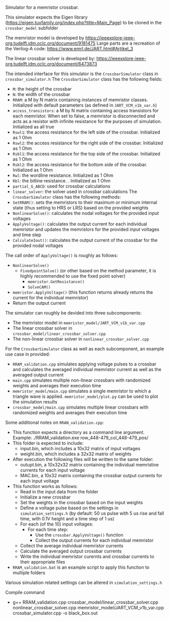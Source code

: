 Simulator for a memristor crossbar.

This simulator expects the Eigen library (https://eigen.tuxfamily.org/index.php?title=Main_Page) to be cloned in the `crossbar_model` subfolder

The memristor model is developed by https://ieeexplore-ieee-org.tudelft.idm.oclc.org/document/9181475
Large parts are a recreation of the Verilog-A code: https://www.emrl.de/JART.html#Artikel_3

The linear crossbar solver is developed by: https://ieeexplore-ieee-org.tudelft.idm.oclc.org/document/6473873

The intended interface for this simulator is the `CrossbarSimulator` class in `crossbar_simulator.h`
The `CrossbarSimulator` class has the following fields:
- `M`: the height of the crossbar
- `N`: the width of the crossbar
- `RRAM`: a M by N matrix containing instances of memristor classes. Initialized with default parameters (as defined in `JART_VCM_v1b_var.h`)
- `access_transistors`: a M by N matrix containing access transistors for each memristor. When set to false, a memristor is disconnected and acts as a resistor with infinite resistance for the purposes of simulation. Initialized as all true
- `Rswl1`: the access resistance for the left side of the crossbar. Initialized as 1 Ohm
- `Rswl2`: the access resistance for the right side of the crossbar. Initialized as 1 Ohm
- `Rsbl1`: the access resistance for the top side of the crossbar. Initialized as 1 Ohm
- `Rsbl2`: the access resistance for the bottom side of the crossbar. Initialized as 1 Ohm
- `Rwl`: the wordline resistance. Initialized as 1 Ohm
- `Rbl`: the bitline resistance. . Initialized as 1 Ohm
- `partial_G_ABCD`: used for crossbar calculations
- `linear_solver`: the solver used in crossbar calculations
The `CrossbarSimulator` class has the following methods:
- `SetRRAM()`: sets the memristors to their maximum or minimum internal state (thus setting to HRS or LRS) based on the provided weights
- `NonlinearSolve()`: calculates the nodal voltages for the provided input voltages
- `ApplyVoltage()`: calculates the output current for each individual memristor and updates the memristors for the provided input voltages and time step
- `CalculateIout()`: calculates the output current of the crossbar for the provided nodal voltages

The call order of `ApplyVoltage()` is roughly as follows:
- `NonlinearSolve()`
    - `FixedpointSolve()` (or other based on the method parameter, it is highly recommended to use the fixed point solver)
        - `memristor.GetResistance()`
        - `SolveCAM()`
- `memristor.ApplyVoltage()` (this function returns already returns the current for the individual memristor)
- Return the output current

The simulator can roughly be devided into three subcomponents:
- The memristor model in `memristor_model/JART_VCM_v1b_var.cpp`
- The linear crossbar solver in `crossbar_model/linear_crossbar_solver.cpp`
- The non-linear crossbar solver in `nonlinear_crossbar_solver.cpp`

For the `CrossbarSimulator` class as well as each subcomponent, an example use case in provided:
- `RRAM_validation.cpp` simulates applying voltage pulses to a crossbar and calculates the averaged individual memristor current as well as the averaged output current
- `main.cpp` simulates multiple non-linear crossbars with randomized weights and averages their execution time
- `memristor_model/main.cpp` simulates a single memristor to which a triangle wave is applied. `memristor_model/plot.py` can be used to plot the simulation results
- `crossbar_model/main.cpp` simulates multiple linear crossbars with randomized weights and averages their execution time

Some additional notes on `RRAN_validation.cpp`:
- This function expects a directory as a command line argument. Example: ./RRAM_validation.exe row_448-479_col_448-479_pos/
- This folder is expected to include:
    - input.bin, which includes a 10x32 matrix of input voltages
    - weight.bin, which includes a 32x32 matrix of weights
- After execution the following files will be written to the same folder:
    - outupt.bin, a 10x32x32 matrix containing the individual memristive currents for each input voltage
    - MAC.bin, a 10x32 matrix containing the crossbar output currents for each input voltage
- This function works as follows:
    - Read in the input data from the folder
    - Initialize a new crossbar
    - Set the weights in the crossbar based on the input weights
    - Define a voltage pulse based on the settings in `simulation_settings.h` (by default: 50 us pulse with 5 us rise and fall time, with 0.1V height and a time step of 1 us)
    - For each (of the 10) input voltages:
        - For each time step:
            - Use the `crossbar.ApplyVoltage()` function
            - Collect the output currents for each individual memristor
    - Collect the average individual memristor currents
    - Calculate the averaged output crossbar currents
    - Write the individual memristor curernts and crossbar currents to their appropriate files
- `RRAM_validation.bat` is an example script to apply this function to multiple folders

Various simulation related settings can be altered in `simulation_settings.h`

Compile command

- g++ RRAM_validation.cpp crossbar_model/linear_crossbar_solver.cpp nonlinear_crossbar_solver.cpp memristor_model/JART_VCM_v1b_var.cpp crossbar_simulator.cpp -o black_box.out